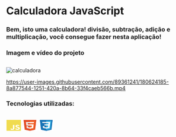 # Calculadora JavaScript 

<h3> Bem, isto uma calculadora! divisão, subtração, adição e multiplicação, você consegue fazer nesta aplicação! </h3>

<h3> Imagem e vídeo do projeto </h3>

##

![calculadora](https://user-images.githubusercontent.com/89361241/180624075-60195e4b-190d-4648-a2a6-96e5e615c512.png)

https://user-images.githubusercontent.com/89361241/180624185-8a877544-1251-420a-8b64-33f4caeb566b.mp4

<h3>Tecnologias utilizadas:</h3>

 <div style="display: inline_block"><br>
  <img align="center" alt="Lucas-Js" height="30" width="40" src="https://raw.githubusercontent.com/devicons/devicon/master/icons/javascript/javascript-plain.svg">
  <img align="center" alt="Lucas-HTML" height="30" width="40" src="https://raw.githubusercontent.com/devicons/devicon/master/icons/html5/html5-original.svg">
  <img align="center" alt="Lucas-CSS" height="30" width="40" src="https://raw.githubusercontent.com/devicons/devicon/master/icons/css3/css3-original.svg">
</div>

